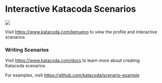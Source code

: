# Interactive Katacoda Scenarios

[![](http://shields.katacoda.com/katacoda/kenueno/count.svg)](https://www.katacoda.com/kenueno "Get your profile on Katacoda.com")

Visit https://www.katacoda.com/kenueno to view the profile and interactive scenarios

### Writing Scenarios
Visit https://www.katacoda.com/docs to learn more about creating Katacoda scenarios

For examples, visit https://github.com/katacoda/scenario-example

